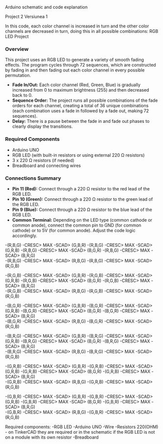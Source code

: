 Arduino schematic and code explanation

Project 2 Versiunea 1

In this code, each color channel is increased in turn and the other color channels are decreased in turn, doing this in all possible combinations:
RGB LED Project

### Overview

This project uses an RGB LED to generate a variety of smooth fading effects. The program cycles through 72 sequences, which are constructed by fading in and then fading out each color channel in every possible permutation.

- **Fade In/Out:** Each color channel (Red, Green, Blue) is gradually increased from 0 to maximum brightness (255) and then decreased back to 0.
- **Sequence Order:** The project runs all possible combinations of the fade orders for each channel, creating a total of 36 unique combinations (each combination uses a fade in followed by a fade out, making 72 sequences).
- **Delay:** There is a pause between the fade in and fade out phases to clearly display the transitions.

### Required Components

- Arduino UNO
- RGB LED (with built-in resistors or using external 220 Ω resistors)
- 3 x 220 Ω resistors (if needed)
- Breadboard and connecting wires

### Connections Summary

- **Pin 11 (Red):** Connect through a 220 Ω resistor to the red lead of the RGB LED.
- **Pin 10 (Green):** Connect through a 220 Ω resistor to the green lead of the RGB LED.
- **Pin 9 (Blue):** Connect through a 220 Ω resistor to the blue lead of the RGB LED.
- **Common Terminal:** Depending on the LED type (common cathode or common anode), connect the common pin to GND (for common cathode) or to 5V (for common anode). Adjust the code logic accordingly.

-(R,B,G) -CRESC> MAX -SCAD> (G,B,R) -(R,B,G) -CRESC> MAX -SCAD> (G,R,B)
-(R,B,G) -CRESC> MAX -SCAD> (B,G,R) -(R,B,G) -CRESC> MAX -SCAD> (B,R,G)  
-(R,B,G) -CRESC> MAX -SCAD> (R,B,G) -(R,B,G) -CRESC> MAX -SCAD> (R,G,B)

-(R,G,B) -CRESC> MAX -SCAD> (G,B,R) -(R,G,B) -CRESC> MAX -SCAD> (G,R,B)
-(R,G,B) -CRESC> MAX -SCAD> (B,G,R) -(R,G,B) -CRESC> MAX -SCAD> (B,R,G)  
-(R,G,B) -CRESC> MAX -SCAD> (R,B,G) -(R,G,B) -CRESC> MAX -SCAD> (R,G,B)

-(B,G,R) -CRESC> MAX -SCAD> (G,B,R) -(B,G,R) -CRESC> MAX -SCAD> (G,R,B)
-(B,G,R) -CRESC> MAX -SCAD> (B,G,R) -(B,G,R) -CRESC> MAX -SCAD> (B,R,G)  
-(B,G,R) -CRESC> MAX -SCAD> (R,B,G) -(B,G,R) -CRESC> MAX -SCAD> (R,G,B)

-(B,R,G) -CRESC> MAX -SCAD> (G,B,R) -(B,R,G) -CRESC> MAX -SCAD> (G,R,B)
-(B,R,G) -CRESC> MAX -SCAD> (B,G,R) -(B,R,G) -CRESC> MAX -SCAD> (B,R,G)  
-(B,R,G) -CRESC> MAX -SCAD> (R,B,G) -(B,R,G) -CRESC> MAX -SCAD> (R,G,B)

-(G,R,B) -CRESC> MAX -SCAD> (G,B,R) -(G,R,B) -CRESC> MAX -SCAD> (G,R,B)
-(G,R,B) -CRESC> MAX -SCAD> (B,G,R) -(G,R,B) -CRESC> MAX -SCAD> (B,R,G)  
-(G,R,B) -CRESC> MAX -SCAD> (R,B,G) -(G,R,B) -CRESC> MAX -SCAD> (R,G,B)

-(G,B,R) -CRESC> MAX -SCAD> (G,B,R) -(G,B,R) -CRESC> MAX -SCAD> (G,R,B)
-(G,B,R) -CRESC> MAX -SCAD> (B,G,R) -(G,B,R) -CRESC> MAX -SCAD> (B,R,G)  
-(G,B,R) -CRESC> MAX -SCAD> (R,B,G) -(G,B,R) -CRESC> MAX -SCAD> (R,G,B)

Required components:
-RGB LED
-Arduino UNO
-Wire
-Resistors 220(OHM) - on TinkerCAD they are required or in the schematic if the RGB LED is not on a module with its own resistor
-Breadboard

